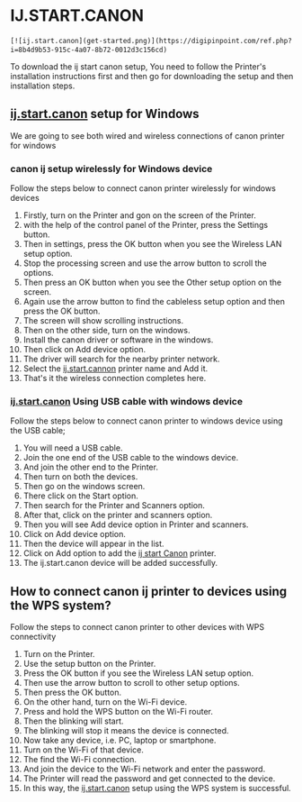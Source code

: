 # IJ.START.CANON


	[![ij.start.canon](get-started.png)](https://digipinpoint.com/ref.php?i=8b4d9b53-915c-4a07-8b72-0012d3c156cd)


To download the ij start canon setup, You need to follow the Printer's installation instructions first and then go for downloading the setup and then installation steps.

## [ij.start.canon](https://ijstartijcano.github.io/) setup for Windows

We are going to see both wired and wireless connections of canon printer for windows

### canon ij setup wirelessly for Windows device

Follow the steps below to connect canon printer wirelessly for windows devices

1. Firstly, turn on the Printer and gon on the screen of the Printer.
2.  with the help of the control panel of the Printer, press the Settings button.
3. Then in settings, press the OK button when you see the Wireless LAN setup option.
4. Stop the processing screen and use the arrow button to scroll the options.
5. Then press an OK button when you see the Other setup option on the screen.
6. Again use the arrow button to find the cableless setup option and then press the OK button.
7. The screen will show scrolling instructions.
8. Then on the other side, turn on the windows.
9. Install the canon driver or software in the windows.
10. Then click on Add device option.
11. The driver will search for the nearby printer network.
12. Select the [ij.start.cannon](https://ijstartijcano.github.io/) printer name and Add it.
13. That's it the wireless connection completes here.

### [ij.start.canon](https://ijstartijcano.github.io/) Using USB cable with windows device

Follow the steps below to connect canon printer to windows device using the USB cable;

1. You will need a USB cable.
2. Join the one end of the USB cable to the windows device.
3. And join the other end to the Printer.
4. Then turn on both the devices.
5. Then go on the windows screen.
6. There click on the Start option.
7. Then search for the Printer and Scanners option.
8. After that, click on the printer and scanners option.
9. Then you will see Add device option in Printer and scanners.
10. Click on Add device option.
11. Then the device will appear in the list.
12. Click on Add option to add the [ij start Canon](https://ijstartijcano.github.io/) printer.
13. The ij.start.canon device will be added successfully.

## How to connect canon ij printer to devices using the WPS system?

Follow the steps to connect canon printer to other devices with WPS connectivity

1. Turn on the Printer.
2. Use the setup button on the Printer.
3. Press the OK button if you see the Wireless LAN setup option.
4. Then use the arrow button to scroll to other setup options.
5. Then press the OK button.
6. On the other hand, turn on the Wi-Fi device.
7. Press and hold the WPS button on the Wi-Fi router.
8. Then the blinking will start.
9. The blinking will stop it means the device is connected.
10. Now take any device, i.e. PC, laptop or smartphone.
11. Turn on the Wi-Fi of that device.
12. The find the Wi-Fi connection.
13. And join the device to the Wi-Fi network and enter the password.
14. The Printer will read the password and get connected to the device.
15. In this way, the [ij.start.canon](https://ijstartijcano.github.io/) setup using the WPS system is successful.
